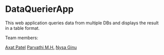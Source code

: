# DataQuerierApp
This web application queries data from multiple DBs and displays the result in a table format.

Team members:

[Axat Patel](https://github.com/Axat-2102)
[Parvathi M.H.](https://github.com/Parvathi-m-h)
[Nysa Ginu](https://github.com/nysa-ginu)

